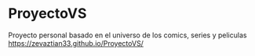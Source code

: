 # ProyectoVS
Proyecto personal basado en el universo de los comics, series y peliculas
https://zevaztian33.github.io/ProyectoVS/
